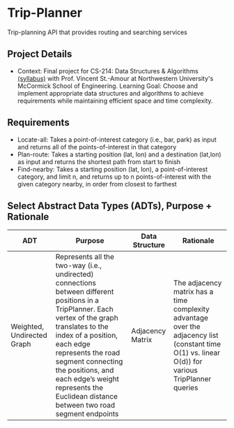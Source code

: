 # Trip-Planner
Trip-planning API that provides routing and searching services

## Project Details
- Context: Final project for CS-214: Data Structures & Algorithms [(syllabus)](https://drive.google.com/file/d/1riDzUiFLU5B3p4NK5gMSQ7cvKDDtP_cX/view?usp=sharing) with Prof. Vincent St.-Amour at Northwestern University's McCormick School of Engineering.
Learning Goal: Choose and implement appropriate data structures and algorithms to achieve requirements while maintaining efficient space and time complexity.

## Requirements
- Locate-all: Takes a point-of-interest category (i.e., bar, park) as input and returns all of the points-of-interest in that category
- Plan-route: Takes a starting position (lat, lon) and a destination (lat,lon) as input and returns the shortest path from start to finish
- Find-nearby: Takes a starting position (lat, lon), a point-of-interest category, and limit n, and returns up to n points-of-interest with the given category nearby, in order from closest to farthest


## Select Abstract Data Types (ADTs), Purpose + Rationale
| ADT | Purpose | Data Structure | Rationale |
| -------- | -------------------- | ----------- | -------------------------- |
| Weighted, Undirected Graph | Represents all the two-way (i.e., undirected) connections between different positions in a TripPlanner. Each vertex of the graph translates to the index of a position, each edge represents the road segment connecting the positions, and each edge’s weight represents the Euclidean distance between two road segment endpoints | Adjacency Matrix | The adjacency matrix has a time complexity advantage over the adjacency list (constant time O(1) vs. linear O(d)) for various TripPlanner queries |


